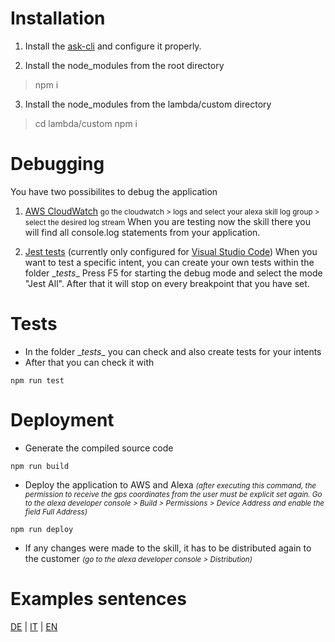 # Installation

1) Install the [ask-cli](https://developer.amazon.com/de/docs/smapi/quick-start-alexa-skills-kit-command-line-interface.html) and configure it properly.

2) Install the node_modules from the root directory
> npm i

3) Install the node_modules from the lambda/custom directory
> cd lambda/custom
npm i

# Debugging

You have two possibilites to debug the application

1) [AWS CloudWatch](https://eu-west-1.console.aws.amazon.com/cloudwatch/home?region=eu-west-1#)
<small>go the cloudwatch > logs and select your alexa skill log group > select the desired log stream</small>
When you are testing now the skill there you will find all console.log statements from your application.

2) [Jest tests](https://jestjs.io/) (currently only configured for [Visual Studio Code](https://code.visualstudio.com/))
When you want to test a specific intent, you can create your own tests within the folder \__tests__
Press F5 for starting the debug mode and select the mode "Jest All". After that it will stop on every breakpoint that you have set.

# Tests

- In the folder \__tests__ you can check and also create tests for your intents
- After that you can check it with
```shell
npm run test
```

# Deployment

- Generate the compiled source code
```shell
npm run build
```

- Deploy the application to AWS and Alexa <small><i>(after executing this command, the permission to receive the gps coordinates from the user must be explicit set again. Go to the alexa developer console  > Build > Permissions > Device Address and enable the field Full Address)</i></small>
```shell
npm run deploy
```
- If any changes were made to the skill, it has to be distributed again to the customer <small><i>(go to the alexa developer console > Distribution)</i></small>

# Examples sentences
[DE](/docs/example_phrases_de.md) | [IT](/docs/example_phrases_it.md) | [EN](/docs/example_phrases_en.md)
